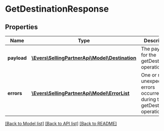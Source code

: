 # GetDestinationResponse

## Properties
Name | Type | Description | Notes
------------ | ------------- | ------------- | -------------
**payload** | [**\Evers\SellingPartnerApi\Model\Destination**](Destination.md) | The payload for the getDestination operation. | [optional] 
**errors** | [**\Evers\SellingPartnerApi\Model\ErrorList**](ErrorList.md) | One or more unexpected errors occurred during the getDestination operation. | [optional] 

[[Back to Model list]](../README.md#documentation-for-models) [[Back to API list]](../README.md#documentation-for-api-endpoints) [[Back to README]](../README.md)


